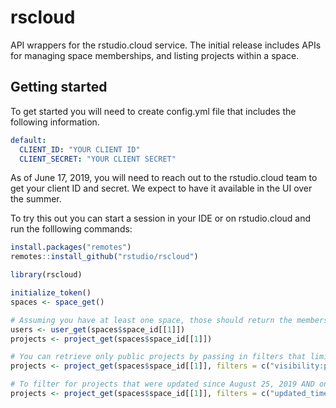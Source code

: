 # rscloud
API wrappers for the rstudio.cloud service.  The initial release includes APIs for managing space memberships, and listing projects within a space. 

## Getting started

To get started you will need to create config.yml file that includes the following information. 

```yaml
default:
  CLIENT_ID: "YOUR CLIENT ID"
  CLIENT_SECRET: "YOUR CLIENT SECRET" 
```
As of June 17, 2019, you will need to reach out to the rstudio.cloud team to get your client ID and secret.  We expect to have it available in the UI over the summer.


To try this out you can start a session in your IDE or on rstudio.cloud and run the folllowing commands:

```R
install.packages("remotes")
remotes::install_github("rstudio/rscloud")

library(rscloud)

initialize_token()
spaces <- space_get()

# Assuming you have at least one space, those should return the members and the projects in the space
users <- user_get(spaces$space_id[[1]])
projects <- project_get(spaces$space_id[[1]])

# You can retrieve only public projects by passing in filters that limit visibility
projects <- project_get(spaces$space_id[[1]], filters = c("visibility:public"))

# To filter for projects that were updated since August 25, 2019 AND ones that are public by combining them in the filters
projects <- project_get(spaces$space_id[[1]], filters = c("updated_time:gt:2017-08-25T00:00:00", "visibility:public"))

```

